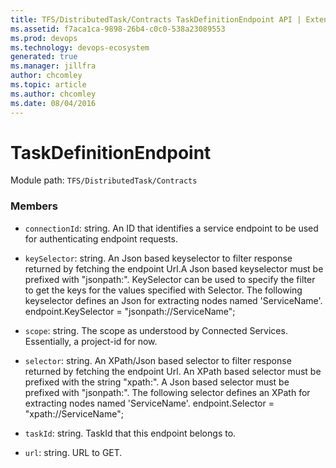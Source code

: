 ```yaml
---
title: TFS/DistributedTask/Contracts TaskDefinitionEndpoint API | Extensions for Azure DevOps Services
ms.assetid: f7aca1ca-9898-26b4-c0c0-538a23089553
ms.prod: devops
ms.technology: devops-ecosystem
generated: true
ms.manager: jillfra
author: chcomley
ms.topic: article
ms.author: chcomley
ms.date: 08/04/2016
---
```


# TaskDefinitionEndpoint

Module path: `TFS/DistributedTask/Contracts`


### Members

* `connectionId`: string. An ID that identifies a service endpoint to be used for authenticating endpoint requests.

* `keySelector`: string. An Json based keyselector to filter response returned by fetching the endpoint Url.A Json based keyselector must be prefixed with &quot;jsonpath:&quot;. KeySelector can be used to specify the filter to get the keys for the values specified with Selector.  The following keyselector defines an Json for extracting nodes named &#x27;ServiceName&#x27;.  endpoint.KeySelector = &quot;jsonpath://ServiceName&quot;;

* `scope`: string. The scope as understood by Connected Services. Essentially, a project-id for now.

* `selector`: string. An XPath/Json based selector to filter response returned by fetching the endpoint Url. An XPath based selector must be prefixed with the string &quot;xpath:&quot;. A Json based selector must be prefixed with &quot;jsonpath:&quot;.  The following selector defines an XPath for extracting nodes named &#x27;ServiceName&#x27;.  endpoint.Selector = &quot;xpath://ServiceName&quot;;

* `taskId`: string. TaskId that this endpoint belongs to.

* `url`: string. URL to GET.

